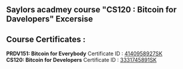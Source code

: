 ## Saylors acadmey course "CS120 : Bitcoin for Davelopers" Excersise 
## Course Certificates :
   **PRDV151: Bitcoin for Everybody** Certificate ID : [4140958927SK](https://learn.saylor.org/admin/tool/certificate/index.php?code=4140958927SK)<br>
   **CS120: Bitcoin for Developers**  Certificate ID : [3331745891SK](https://learn.saylor.org/admin/tool/certificate/index.php?code=3331745891SK)

